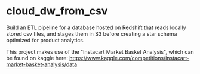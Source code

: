 # cloud_dw_from_csv
Build an ETL pipeline for a database hosted on Redshift that reads locally stored csv files, and stages them in S3 before creating a star schema optimized for product analytics.

This project makes use of the "Instacart Market Basket Analysis", which can be found on kaggle here: https://www.kaggle.com/competitions/instacart-market-basket-analysis/data 

